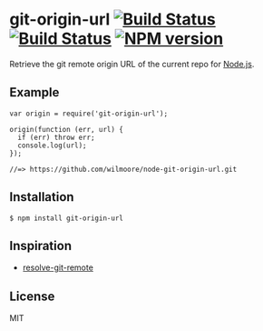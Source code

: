 # git-origin-url [![Build Status](https://travis-ci.org/wilmoore/git-origin-url.png?branch=master)](https://travis-ci.org/wilmoore/git-origin-url) [![Build Status](https://david-dm.org/wilmoore/git-origin-url.png)](https://david-dm.org/wilmoore/git-origin-url) [![NPM version](https://badge.fury.io/js/git-origin-url.png)](http://badge.fury.io/js/git-origin-url)

  Retrieve the git remote origin URL of the current repo for [Node.js][].

## Example

    var origin = require('git-origin-url');

    origin(function (err, url) {
      if (err) throw err;
      console.log(url);
    });

    //=> https://github.com/wilmoore/node-git-origin-url.git

## Installation

    $ npm install git-origin-url

## Inspiration

- [resolve-git-remote][]

## License

  MIT

[resolve-git-remote]:   https://github.com/thlorenz/resolve-git-remote
[Node.js]:              http://nodejs.org

